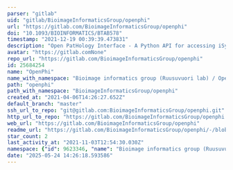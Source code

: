 ```yaml
---
parser: "gitlab"
uid: "gitlab/BioimageInformaticsGroup/openphi"
url: "https://gitlab.com/BioimageInformaticsGroup/openphi"
doi: "10.1093/BIOINFORMATICS/BTAB578"
timestamp: "2021-12-19 00:39:39.473831"
description: "Open PatHology Interface - A Python API for accessing iSyntax digital pathology images"
avatar: "https://gitlab.comNone"
repo_url: "https://gitlab.com/BioimageInformaticsGroup/openphi"
id: 25684254
name: "OpenPhi"
name_with_namespace: "Bioimage informatics group (Ruusuvuori lab) / OpenPhi"
path: "openphi"
path_with_namespace: "BioimageInformaticsGroup/openphi"
created_at: "2021-04-06T14:26:27.652Z"
default_branch: "master"
ssh_url_to_repo: "git@gitlab.com:BioimageInformaticsGroup/openphi.git"
http_url_to_repo: "https://gitlab.com/BioimageInformaticsGroup/openphi.git"
web_url: "https://gitlab.com/BioimageInformaticsGroup/openphi"
readme_url: "https://gitlab.com/BioimageInformaticsGroup/openphi/-/blob/master/README.md"
star_count: 2
last_activity_at: "2021-11-03T12:54:30.030Z"
namespace: {"id": 9623346, "name": "Bioimage informatics group (Ruusuvuori lab)", "path": "BioimageInformaticsGroup", "kind": "group", "full_path": "BioimageInformaticsGroup", "parent_id": null, "avatar_url": null, "web_url": "https://gitlab.com/groups/BioimageInformaticsGroup"}
date: "2025-05-24 14:26:18.593586"
---
```

